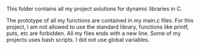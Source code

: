 This folder contains all my project solutions for dynamic libraries in C.

The prototype of all my functions are contained in my main.c files.
For this project, I am not allowed to use the standard library, functions like printf, puts, etc are forbidden.
All my files ends with a new line.
Some of my projects uses bash scripts.
I did not use global variables.
